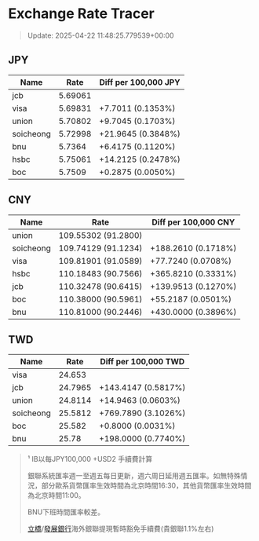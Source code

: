 # Exchange Rate Tracer

> Update: 2025-04-22 11:48:25.779539+00:00

## JPY

| Name      |    Rate | Diff per 100,000 JPY   |
|-----------|---------|------------------------|
| jcb       | 5.69061 |                        |
| visa      | 5.69831 | +7.7011 (0.1353%)      |
| union     | 5.70802 | +9.7045 (0.1703%)      |
| soicheong | 5.72998 | +21.9645 (0.3848%)     |
| bnu       | 5.7364  | +6.4175 (0.1120%)      |
| hsbc      | 5.75061 | +14.2125 (0.2478%)     |
| boc       | 5.7509  | +0.2875 (0.0050%)      |

## CNY

| Name      | Rate                | Diff per 100,000 CNY   |
|-----------|---------------------|------------------------|
| union     | 109.55302	(91.2800) |                        |
| soicheong | 109.74129	(91.1234) | +188.2610 (0.1718%)    |
| visa      | 109.81901	(91.0589) | +77.7240 (0.0708%)     |
| hsbc      | 110.18483	(90.7566) | +365.8210 (0.3331%)    |
| jcb       | 110.32478	(90.6415) | +139.9513 (0.1270%)    |
| boc       | 110.38000	(90.5961) | +55.2187 (0.0501%)     |
| bnu       | 110.81000	(90.2446) | +430.0000 (0.3896%)    |

## TWD

| Name      |    Rate | Diff per 100,000 TWD   |
|-----------|---------|------------------------|
| visa      | 24.653  |                        |
| jcb       | 24.7965 | +143.4147 (0.5817%)    |
| union     | 24.8114 | +14.9463 (0.0603%)     |
| soicheong | 25.5812 | +769.7890 (3.1026%)    |
| boc       | 25.582  | +0.8000 (0.0031%)      |
| bnu       | 25.78   | +198.0000 (0.7740%)    |


> ¹ IB以每JPY100,000 +USD2 手續費計算
>
> 銀聯系統匯率週一至週五每日更新，週六周日延用週五匯率。如無特殊情況，部分歐系貨幣匯率生效時間為北京時間16:30，其他貨幣匯率生效時間為北京時間11:00。
>
> BNU下班時間匯率較差。
>
> [立橋](https://www.wlbank.com.mo/uploads/ueditor/file/20181211/1544536513900230.pdf)/[發展銀行](https://www.mdb.com.mo/Service_Charges_20230728.pdf)海外銀聯提現暫時豁免手續費(貴銀聯1.1%左右)


